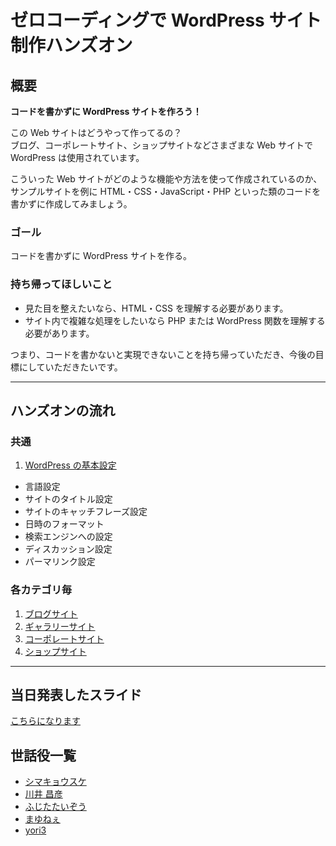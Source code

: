 # ゼロコーディングで WordPress サイト制作ハンズオン

## 概要

**コードを書かずに WordPress サイトを作ろう！**

この Web サイトはどうやって作ってるの？  
ブログ、コーポレートサイト、ショップサイトなどさまざまな Web サイトで WordPress は使用されています。

こういった Web サイトがどのような機能や方法を使って作成されているのか、  
サンプルサイトを例に HTML・CSS・JavaScript・PHP といった類のコードを書かずに作成してみましょう。

### ゴール

コードを書かずに WordPress サイトを作る。

### 持ち帰ってほしいこと

- 見た目を整えたいなら、HTML・CSS を理解する必要があります。
- サイト内で複雑な処理をしたいなら PHP または WordPress 関数を理解する必要があります。

つまり、コードを書かないと実現できないことを持ち帰っていただき、今後の目標にしていただきたいです。

----

## ハンズオンの流れ

### 共通

1. [WordPress の基本設定](https://github.com/wckansai2016/zerocoding-hands-on/blob/master/flow-all.md)
  - 言語設定
  - サイトのタイトル設定
  - サイトのキャッチフレーズ設定
  - 日時のフォーマット
  - 検索エンジンへの設定
  - ディスカッション設定
  - パーマリンク設定

### 各カテゴリ毎

1. [ブログサイト](https://github.com/wckansai2016/zerocoding-hands-on)
1. [ギャラリーサイト](https://github.com/wckansai2016/zerocoding-hands-on/blob/master/flow-gallery.md)
1. [コーポレートサイト](https://github.com/wckansai2016/zerocoding-hands-on)
1. [ショップサイト](https://github.com/wckansai2016/zerocoding-hands-on)

----

## 当日発表したスライド

[こちらになります](https://github.com/wckansai2016/zerocoding-hands-on)

## 世話役一覧

- [シマキョウスケ](https://profiles.wordpress.org/shimakyohsuke)
- [川井 昌彦](https://profiles.wordpress.org/masakawai)
- [ふじたたいぞう](https://profiles.wordpress.org/junonet)
- [まゆねぇ](https://profiles.wordpress.org/mayum)
- [yori3](https://profiles.wordpress.org/yori3)
